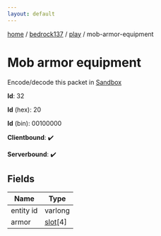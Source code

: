 ```yaml
---
layout: default
---
```


[home](/)  /  [bedrock137](/protocol/bedrock137)  /  [play](/protocol/bedrock137/play)  /  mob-armor-equipment

# Mob armor equipment

Encode/decode this packet in [Sandbox](../../../sandbox/bedrock137#Play.MobArmorEquipment)

**Id**: 32

**Id** (hex): 20

**Id** (bin): 00100000

**Clientbound**: ✔️

**Serverbound**: ✔️

## Fields

Name | Type
---|---
entity id | varlong
armor | [slot](/protocol/bedrock137/types/slot)[4]
